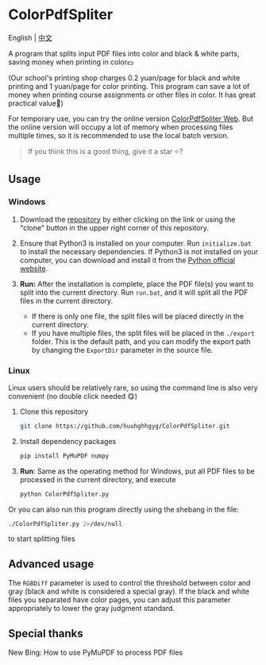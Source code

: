 # ColorPdfSpliter

English | [中文](README.md)

A program that splits input PDF files into color and black & white parts, saving money when printing in color💴

(Our school's printing shop charges 0.2 yuan/page for black and white printing and 1 yuan/page for color printing. This program can save a lot of money when printing course assignments or other files in color. It has great practical value🤑)

For temporary use, you can try the online version [ColorPdfSpliter Web](https://huuhghhgyg.github.io/ColorPdfSpliter/). But the online version will occupy a lot of memory when processing files multiple times, so it is recommended to use the local batch version.

> If you think this is a good thing, give it a star ⭐?

## Usage
### Windows
1. Download the [repository](https://github.com/huuhghhgyg/ColorPdfSpliter/archive/refs/heads/main.zip) by either clicking on the link or using the "clone" button in the upper right corner of this repository.
    
2. Ensure that Python3 is installed on your computer. Run `initialize.bat` to install the necessary dependencies. If Python3 is not installed on your computer, you can download and install it from the [Python official website](https://www.python.org/downloads/).
    
3. **Run:** After the installation is complete, place the PDF file(s) you want to split into the current directory. Run `run.bat`, and it will split all the PDF files in the current directory.
    
    * If there is only one file, the split files will be placed directly in the current directory.
    * If you have multiple files, the split files will be placed in the `./export` folder. This is the default path, and you can modify the export path by changing the `ExportDir` parameter in the source file.

### Linux
Linux users should be relatively rare, so using the command line is also very convenient (no double click needed 😋)

1. Clone this repository

    ```Bash
    git clone https://github.com/huuhghhgyg/ColorPdfSpliter.git
    ```

2. Install dependency packages

    ```Bash
    pip install PyMuPDF numpy
    ```

3. **Run**: Same as the operating method for Windows, put all PDF files to be processed in the current directory, and execute

    ```Bash
    python ColorPdfSpliter.py
    ```
Or you can also run this program directly using the shebang in the file:

```Bash
./ColorPdfSpliter.py 2>/dev/null
```
to start splitting files

## Advanced usage
The `RGBDiff` parameter is used to control the threshold between color and gray (black and white is considered a special gray). If the black and white files you separated have color pages, you can adjust this parameter appropriately to lower the gray judgment standard.

## Special thanks
New Bing: How to use PyMuPDF to process PDF files